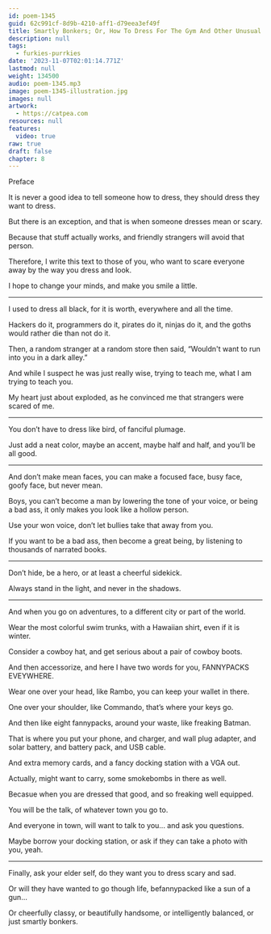 ```yaml
---
id: poem-1345
guid: 62c991cf-8d9b-4210-aff1-d79eea3ef49f
title: Smartly Bonkers; Or, How To Dress For The Gym And Other Unusual Places
description: null
tags:
  - furkies-purrkies
date: '2023-11-07T02:01:14.771Z'
lastmod: null
weight: 134500
audio: poem-1345.mp3
image: poem-1345-illustration.jpg
images: null
artwork:
  - https://catpea.com
resources: null
features:
  video: true
raw: true
draft: false
chapter: 8
---
```


Preface

It is never a good idea to tell someone how to dress,
they should dress they want to dress.

But there is an exception,
and that is when someone dresses mean or scary.

Because that stuff actually works,
and friendly strangers will avoid that person.

Therefore, I write this text to those of you,
who want to scare everyone away by the way you dress and look.

I hope to change your minds,
and make you smile a little.

---

I used to dress all black, for it is worth,
everywhere and all the time.

Hackers do it, programmers do it, pirates do it,
ninjas do it, and the goths would rather die than not do it.

Then, a random stranger at a random store then said,
“Wouldn't want to run into you in a dark alley.”

And while I suspect he was just really wise,
trying to teach me, what I am trying to teach you.

My heart just about exploded,
as he convinced me that strangers were scared of me.

---

You don’t have to dress like bird,
of fanciful plumage.

Just add a neat color, maybe an accent,
maybe half and half, and you’ll be all good.

---

And don’t make mean faces,
you can make a focused face, busy face, goofy face, but never mean.

Boys, you can’t become a man by lowering the tone of your voice,
or being a bad ass, it only makes you look like a hollow person.

Use your won voice,
don’t let bullies take that away from you.

If you want to be a bad ass,
then become a great being, by listening to thousands of narrated books.

---

Don’t hide, be a hero,
or at least a cheerful sidekick.

Always stand in the light,
and never in the shadows.

---

And when you go on adventures,
to a different city or part of the world.

Wear the most colorful swim trunks,
with a Hawaiian shirt, even if it is winter.

Consider a cowboy hat,
and get serious about a pair of cowboy boots.

And then accessorize, and here I have two words for you,
FANNYPACKS EVEYWHERE.

Wear one over your head,
like Rambo, you can keep your wallet in there.

One over your shoulder,
like Commando, that’s where your keys go.

And then like eight fannypacks,
around your waste, like freaking Batman.

That is where you put your phone, and charger,
and wall plug adapter, and solar battery, and battery pack, and USB cable.

And extra memory cards,
and a fancy docking station with a VGA out.

Actually, might want to carry,
some smokebombs in there as well.

Becasue when you are dressed that good,
and so freaking well equipped.

You will be the talk,
of whatever town you go to.

And everyone in town,
will want to talk to you... and ask you questions.

Maybe borrow your docking station,
or ask if they can take a photo with you, yeah.

---

Finally, ask your elder self,
do they want you to dress scary and sad.

Or will they have wanted to go though life,
befannypacked like a sun of a gun…

Or cheerfully classy, or beautifully handsome,
or intelligently balanced, or just smartly bonkers.
